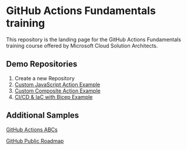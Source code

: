 # GitHub Actions Fundamentals training

This repository is the landing page for the GitHub Actions Fundamentals training course offered by Microsoft Cloud Solution Architects.

## Demo Repositories

1. Create a new Repository
2. [Custom JavaScript Action Example](https://github.com/msfred/star-wars-name-action)
3. [Custom Composite Action Example](https://github.com/msfred/deploy-infra-webapp)
4. [CI/CD & IaC with Bicep Example](https://github.com/msfred/github-actions-bicep)

## Additional Samples
[GitHub Actions ABCs](https://github.com/githubabcs/gh-abcs-actions)

[GitHub Public Roadmap](https://github.com/orgs/github/projects/4247)

